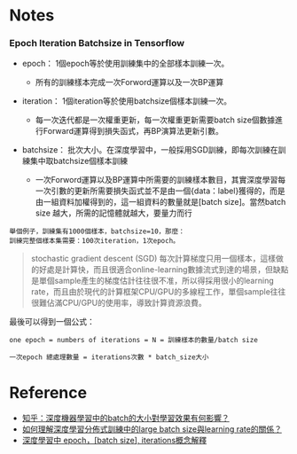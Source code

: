 # Notes

### Epoch Iteration Batchsize in Tensorflow

- epoch： 1個epoch等於使用訓練集中的全部樣本訓練一次。
  - 所有的訓練樣本完成一次Forword運算以及一次BP運算

- iteration： 1個iteration等於使用batchsize個樣本訓練一次。
  - 每一次迭代都是一次權重更新，每一次權重更新需要batch size個數據進行Forward運算得到損失函式，再BP演算法更新引數。

- batchsize： 批次大小。在深度學習中，一般採用SGD訓練，即每次訓練在訓練集中取batchsize個樣本訓練
  - 一次Forword運算以及BP運算中所需要的訓練樣本數目，其實深度學習每一次引數的更新所需要損失函式並不是由一個{data：label}獲得的，而是由一組資料加權得到的，這一組資料的數量就是[batch size]。當然batch size 越大，所需的記憶體就越大，要量力而行

```
舉個例子，訓練集有1000個樣本，batchsize=10，那麼：
訓練完整個樣本集需要：100次iteration，1次epoch。
```

> stochastic gradient descent (SGD)
> 每次計算梯度只用一個樣本，這樣做的好處是計算快，而且很適合online-learning數據流式到達的場景，但缺點是單個sample產生的梯度估計往往很不准，所以得採用很小的learning rate，而且由於現代的計算框架CPU/GPU的多線程工作，單個sample往往很難佔滿CPU/GPU的使用率，導致計算資源浪費。

最後可以得到一個公式：

`one epoch = numbers of iterations = N = 訓練樣本的數量/batch size`

`一次epoch 總處理數量 = iterations次數 * batch_size大小`

# Reference

- [知乎：深度機器學習中的batch的大小對學習效果有何影響？](https://www.zhihu.com/question/32673260)
- [如何理解深度學習分佈式訓練中的large batch size與learning rate的關係？](https://www.leiphone.com/news/201710/RIIlL7LdIlT1Mvm8.html)
- [深度學習中 epoch，[batch size], iterations概念解釋](aaf080cd240a7365d11be2d8302322703ffe305e3f45ab7957ac6a56f3b90234)